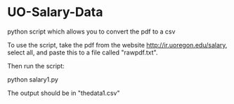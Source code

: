# UO-Salary-Data
python script which allows you to convert the pdf to a csv


To use the script, take the pdf from the website http://ir.uoregon.edu/salary,  select all, and paste this to a file called "rawpdf.txt".   

Then run the script:

  python salary1.py

The output should be in "thedata1.csv" 




